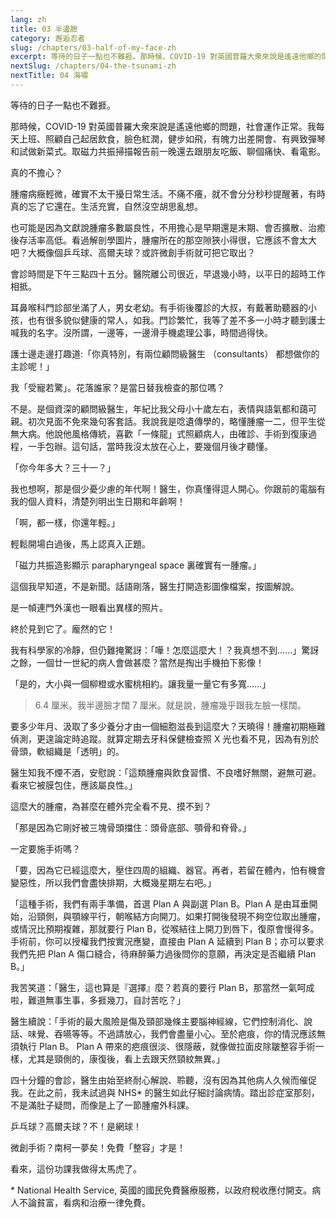 ```yaml
---
lang: zh
title: 03 半邊臉
category: 邂逅忍者
slug: /chapters/03-half-of-my-face-zh
excerpt: 等待的日子一點也不難捱。那時候，COVID-19 對英國普羅大衆來說是遙遠他鄉的問題，社會運作正常。
nextSlug: /chapters/04-the-tsunami-zh
nextTitle: 04 海嘯
---
```


<p class="cn">等待的日子一點也不難捱。

<p class="cn">那時候，COVID-19 對英國普羅大衆來說是遙遠他鄉的問題，社會運作正常。我每天上班、照顧自己起居飲食，臉色紅潤，健步如飛，有魄力出差開會、有興致彈琴和試做新菜式。取磁力共振掃描報告前一晚還去跟朋友吃飯、聊個痛快、看電影。

<p class="cn">真的不擔心？

<p class="cn">腫瘤病癥輕微，確實不太干擾日常生活。不痛不癢，就不會分分秒秒提醒著，有時真的忘了它還在。生活充實，自然沒空胡思亂想。

<p class="cn">也可能是因為文獻說腫瘤多數屬良性，不用擔心是早期還是末期、會否擴散、治癒後存活率高低。看過解剖學圖片，腫瘤所在的那空隙狹小得很，它應該不會太大吧？大概像個乒乓球、高爾夫球？或許微創手術就可把它取出？

<p class="cn">會診時間是下午三點四十五分。醫院離公司很近，早退幾小時，以平日的超時工作相抵。

<p class="cn">耳鼻喉科門診部坐滿了人，男女老幼。有手術後覆診的大叔，有戴著助聽器的小孩，也有很多貌似健康的常人，如我。門診繁忙，我等了差不多一小時才聽到護士喊我的名字。沒所謂，一邊等，一邊滑手機處理公事，時間過得快。

<p class="cn">護士邊走邊打趣道:「你真特別，有兩位顧問級醫生 （consultants） 都想做你的主診呢！」

<p class="cn">我「受寵若驚」。花落誰家？是當日替我檢查的那位嗎？

<p class="cn">不是。是個資深的顧問級醫生，年紀比我父母小十歲左右，表情與語氣都和藹可親。初次見面不免來幾句客套話。我說我是唸遺傳學的，略懂腫瘤一二，但平生從無大病。他說他風格傳統，喜歡「一條龍」式照顧病人，由確診、手術到復康過程，一手包辦。這句話，當時我沒太放在心上，要幾個月後才聽懂。

<p class="cn">「你今年多大？三十一？」

<p class="cn">我也想啊，那是個少憂少慮的年代啊！醫生，你真懂得逗人開心。你跟前的電腦有我的個人資料，清楚列明出生日期和年齡啊！

<p class="cn">「啊，都一樣，你還年輕。」

<p class="cn">輕鬆開場白過後，馬上認真入正題。

<p class="cn">「磁力共振造影顯示 parapharyngeal space 裏確實有一腫瘤。」

<p class="cn">這個我早知道，不是新聞。話語剛落，醫生打開造影圖像檔案，按圖解說。

<p class="cn">是一幀連門外漢也一眼看出異樣的照片。

<p class="cn">終於見到它了。龐然的它！

<p class="cn">我有科學家的冷靜，但仍難掩驚訝：「嘩！怎麼這麼大！？我真想不到......」驚訝之餘，一個廿一世紀的病人會做甚麼？當然是掏出手機拍下影像！

<p class="cn">「是的，大小與一個柳橙或水蜜桃相約。讓我量一量它有多寬......」

<blockquote class="cn">6.4 厘米。我半邊臉才闊 7 厘米。就是說，腫瘤幾乎跟我左臉一樣闊。</blockquote>

<p class="cn">要多少年月、汲取了多少養分才由一個細胞滋長到這麼大？天曉得！腫瘤初期極難偵測，更遑論定時追蹤。就算定期去牙科保健檢查照 X 光也看不見，因為有別於骨頭，軟組織是「透明」的。

<p class="cn">醫生知我不煙不酒，安慰說：「這類腫瘤與飲食習慣、不良嗜好無關，避無可避。看來它被膜包住，應該屬良性。」

<p class="cn">這麼大的腫瘤，為甚麼在體外完全看不見、摸不到？

<p class="cn">「那是因為它剛好被三塊骨頭擋住：頭骨底部、顎骨和脊骨。」

<p class="cn">一定要施手術嗎？

<p class="cn">「要，因為它已經這麼大，壓住四周的組織、器官。再者，若留在體內，怕有機會變惡性，所以我們會盡快排期，大概幾星期左右吧。」

<p class="cn">「這種手術，我們有兩手準備，首選 Plan A 與副選 Plan B。Plan A 是由耳垂開始，沿頸側，與顎線平行，朝喉結方向開刀。如果打開後發現不夠空位取出腫瘤，或情況比預期複雜，那就要行 Plan B，從喉結往上開刀到唇下，復原會慢得多。手術前，你可以授權我們按實況應變，直接由 Plan A 延續到 Plan B；亦可以要求我們先把 Plan A 傷口縫合，待麻醉藥力過後問你的意願，再決定是否繼續 Plan B。」

<p class="cn">我苦笑道：「醫生，這也算是『選擇』麼？若真的要行 Plan B，那當然一氣呵成啦，難道無事生事，多捱幾刀，自討苦吃？」

<p class="cn">醫生續說：「手術的最大風險是傷及頸部幾條主要腦神經線，它們控制消化、說話、味覺、吞嚥等等。不過請放心，我們會盡量小心。至於疤痕，你的情況應該無須執行 Plan B。 Plan A 帶來的疤痕很淡、很隱蔽，就像做拉面皮除皺整容手術一樣，尤其是頸側的，康復後，看上去跟天然頸紋無異。」

<p class="cn">四十分鐘的會診，醫生由始至終耐心解說、聆聽，沒有因為其他病人久候而催促我。在此之前，我未試過與 NHS* 的醫生如此仔細討論病情。踏出診症室那刻，不是滿肚子疑問，而像是上了一節腫瘤外科課。

<p class="cn">乒乓球？高爾夫球？不！是網球！

<p class="cn">微創手術？南柯一夢矣！免費「整容」才是！

<p class="cn">看來，這份功課我做得太馬虎了。

<p class="cn secondary">* National Health Service, 英國的國民免費醫療服務，以政府稅收應付開支。病人不論貧富，看病和治療一律免費。